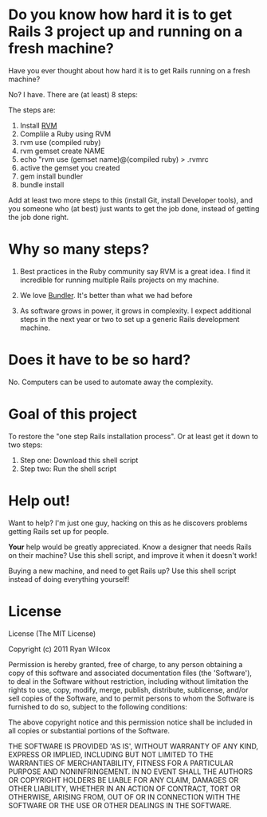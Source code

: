 Do you know how hard it is to get Rails 3 project up and running on a fresh machine?
========================

Have you ever thought about how hard it is to get Rails running on a fresh machine?

No? I have. There are (at least) 8 steps:

The steps are:

  1. Install [RVM](http://beginrescueend.com/)
  2. Complile a Ruby using RVM
  3. rvm use (compiled ruby)
  4. rvm gemset create NAME
  5. echo "rvm use (gemset name)@(compiled ruby) > .rvmrc
  6. active the gemset you created
  7. gem install bundler
  8. bundle install

Add at least two more steps to this (install Git, install Developer tools), and you someone who (at best) just wants to get the job done, instead of getting the job done right.

Why so many steps?
=============================

  1. Best practices in the Ruby community say RVM is a great idea. I find it incredible for running multiple Rails projects on my machine.
  
  2. We love [Bundler](http://gembundler.com/). It's better than what we had before
  
  3. As software grows in power, it grows in complexity. I expect additional steps in the next year or two to set up a generic Rails development machine.
  
Does it have to be so hard?
============================

No. Computers can be used to automate away the complexity.

Goal of this project
===========================

To restore the "one step Rails installation process". Or at least get it down to two steps:

  1. Step one: Download this shell script
  2. Step two: Run the shell script

Help out!
============================

Want to help? I'm just one guy, hacking on this as he discovers problems getting Rails set up for people.

**Your** help would be greatly appreciated. Know a designer that needs Rails on their machine? Use this shell script, and improve it when it doesn't work!

Buying a new machine, and need to get Rails up? Use this shell script instead of doing everything yourself!

License
===========================

License
(The MIT License)

Copyright (c) 2011 Ryan Wilcox

Permission is hereby granted, free of charge, to any person obtaining a copy of this software and associated documentation files (the 'Software'), to deal in the Software without restriction, including without limitation the rights to use, copy, modify, merge, publish, distribute, sublicense, and/or sell copies of the Software, and to permit persons to whom the Software is furnished to do so, subject to the following conditions:

The above copyright notice and this permission notice shall be included in all copies or substantial portions of the Software.

THE SOFTWARE IS PROVIDED 'AS IS', WITHOUT WARRANTY OF ANY KIND, EXPRESS OR IMPLIED, INCLUDING BUT NOT LIMITED TO THE WARRANTIES OF MERCHANTABILITY, FITNESS FOR A PARTICULAR PURPOSE AND NONINFRINGEMENT. IN NO EVENT SHALL THE AUTHORS OR COPYRIGHT HOLDERS BE LIABLE FOR ANY CLAIM, DAMAGES OR OTHER LIABILITY, WHETHER IN AN ACTION OF CONTRACT, TORT OR OTHERWISE, ARISING FROM, OUT OF OR IN CONNECTION WITH THE SOFTWARE OR THE USE OR OTHER DEALINGS IN THE SOFTWARE.